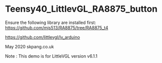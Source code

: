 # Teensy40_LittlevGL_RA8875_button
 
Ensure the following library are installed first:
https://github.com/mjs513/RA8875/tree/RA8875_t4

https://github.com/littlevgl/lv_arduino

May 2020
skpang.co.uk

Note : This demo is for LittleVGL version v6.1.1
